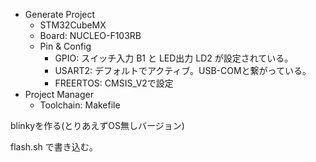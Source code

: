* Generate Project
    + STM32CubeMX
    + Board: NUCLEO-F103RB
    + Pin & Config
        - GPIO: スイッチ入力 B1 と LED出力 LD2 が設定されている。
        - USART2: デフォルトでアクティブ。USB-COMと繋がっている。
        - FREERTOS: CMSIS_V2で設定
* Project Manager
    + Toolchain: Makefile

blinkyを作る(とりあえずOS無しバージョン)

flash.sh で書き込む。

